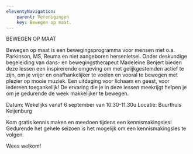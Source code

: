 ```yaml
---
eleventyNavigation:
    parent: Verenigingen
    key: Bewegen op maat.
---
```


BEWEGEN OP MAAT
 
Bewegen op maat is een bewegingsprogramma voor mensen met o.a. Parkinson, MS, Reuma en niet aangeboren hersenletsel.
Onder deskundige begeleiding van dans- en bewegingstherapeut Madeleine Benjert
bieden deze lessen een inspirerende omgeving om met gelijkgestemden actief te zijn, om je vrijer en onafhankelijker te voelen en vooral te bewegen met plezier op mooie muziek.
Een uitdaging voor lichaam en geest, voor iedereen toegankelijk!
De ervaring die je in deze lessen meekrijgt helpen je om je gedurende de week makkelijker te bewegen.
 
Datum:     Wekelijks vanaf 6 september van 10.30-11.30u
Locatie:   Buurthuis Keijenburg
          
Kom gratis kennis maken en meedoen tijdens een kennismakingsles!
Gedurende het gehele seizoen is het mogelijk om een kennismakingsles te volgen.

Wees welkom!
